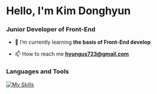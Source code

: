 <h1 align="left">Hello, I'm Kim Donghyun</h1>
<h3 align="left">Junior Developer of Front-End</h3>

- 🌱 I’m currently learning **the basis of Front-End develop**

- 📫 How to reach me **hyungus723@gmail.com**

<p align="left">
</p>

<h3 align="left">Languages and Tools</h3>
<div align="left">
  <a href="https://skillicons.dev"><img src="https://skillicons.dev/icons?i=git,html,css,javascript,typescript,tailwindcss,react,dart,flutter,firebase&theme=dark&perline=15" alt="My Skills" /></a>
</div>
